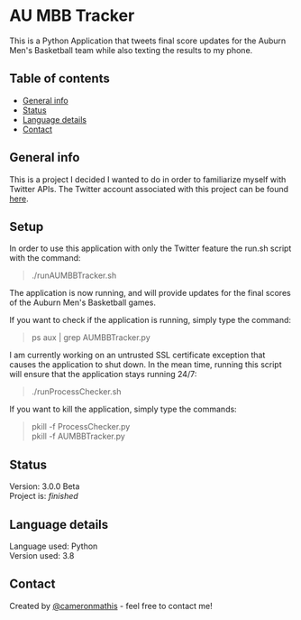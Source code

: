 # AU MBB Tracker

This is a Python Application that tweets final score updates for the Auburn Men's Basketball team while also texting the results to my phone.

## Table of contents

- [General info](#general-info)
- [Status](#status)
- [Language details](#Language-details)
- [Contact](#contact)

## General info

This is a project I decided I wanted to do in order to familiarize myself with Twitter APIs. The Twitter account associated with this project can be found [here](https://twitter.com/AUMBBTracker).

## Setup

In order to use this application with only the Twitter feature the run.sh script with the command:

> ./runAUMBBTracker.sh

The application is now running, and will provide updates for the final scores of the Auburn Men's Basketball games.

If you want to check if the application is running, simply type the command:

> ps aux | grep AUMBBTracker.py <br/>

I am currently working on an untrusted SSL certificate exception that causes the application to shut down. In the mean time, running this script will ensure that the application stays running 24/7:

> ./runProcessChecker.sh

If you want to kill the application, simply type the commands:

> pkill -f ProcessChecker.py <br/>
> pkill -f AUMBBTracker.py

## Status

Version: 3.0.0 Beta <br/>
Project is: _finished_

## Language details

Language used: Python </br>
Version used: 3.8

## Contact

Created by [@cameronmathis](https://github.com/cameronmathis/) - feel free to contact me!
